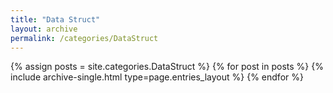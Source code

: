 ```yaml
---
title: "Data Struct"
layout: archive
permalink: /categories/DataStruct
---
```



{% assign posts = site.categories.DataStruct %}
{% for post in posts %} {% include archive-single.html type=page.entries_layout %} {% endfor %}